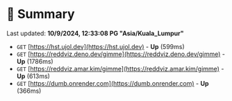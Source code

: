 # 📖 Summary
Last updated: **10/9/2024, 12:33:08 PG "Asia/Kuala_Lumpur"**

- `GET` [https://hst.ujol.dev](https://hst.ujol.dev) - **Up** (599ms)
- `GET` [https://reddviz.deno.dev/gimme](https://reddviz.deno.dev/gimme) - **Up** (1786ms)
- `GET` [https://reddviz.amar.kim/gimme](https://reddviz.amar.kim/gimme) - **Up** (613ms)
- `GET` [https://dumb.onrender.com](https://dumb.onrender.com) - **Up** (366ms)
